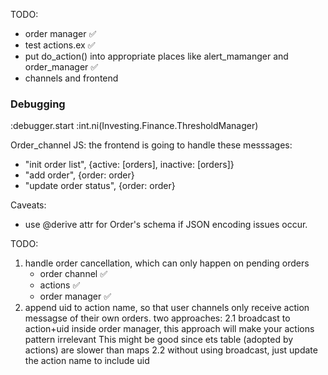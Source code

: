 TODO: 
- order manager ✅
- test actions.ex ✅
- put do_action() into appropriate places like alert_mamanger and order_manager ✅
- channels and frontend

### Debugging 
:debugger.start
:int.ni(Investing.Finance.ThresholdManager)



Order_channel JS: 
the frontend is going to handle these messsages: 
- "init order list", {active: [orders], inactive: [orders]}
- "add order", {order: order}
- "update order status", {order: order}


Caveats: 
- use @derive attr for Order's schema if JSON encoding issues occur. 



TODO: 
1. handle order cancellation, which can only happen on pending orders 
	- order channel ✅
	- actions ✅
	- order manager ✅
2. append uid to action name, so that user channels only receive action messagse of their own orders. 
	two approaches: 
	2.1 broadcast to action+uid inside order manager, 
		this approach will make your actions pattern irrelevant 
		This might be good since ets table (adopted by actions) are slower than maps
	2.2 without using broadcast, just update the action name to include uid